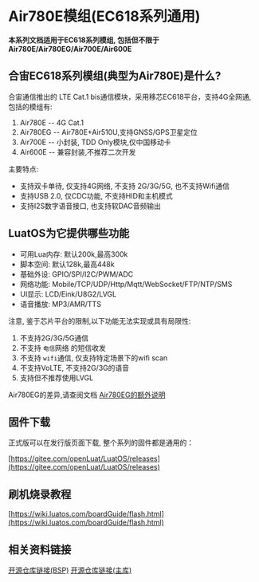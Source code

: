 # Air780E模组(EC618系列通用)



**本系列文档适用于EC618系列模组, 包括但不限于Air780E/Air780EG/Air700E/Air600E**

## 合宙EC618系列模组(典型为Air780E)是什么?

合宙通信推出的 LTE Cat.1 bis通信模块，采用移芯EC618平台，支持4G全网通, 包括的模组有:

1. Air780E  -- 4G Cat.1
2. Air780EG -- Air780E+Air510U,支持GNSS/GPS卫星定位
3. Air700E  -- 小封装, TDD Only模块,仅中国移动卡
4. Air600E  -- 兼容封装,不推荐二次开发

主要特点:
- 支持双卡单待, 仅支持4G网络, 不支持 2G/3G/5G, 也不支持Wifi通信
- 支持USB 2.0, 仅CDC功能, 不支持HID和主机模式
- 支持I2S数字语音接口, 也支持软DAC音频输出

## LuatOS为它提供哪些功能

- 可用Lua内存: 默认200k,最高300k
- 脚本空间: 默认128k,最高448k
- 基础外设: GPIO/SPI/I2C/PWM/ADC
- 网络功能: Mobile/TCP/UDP/Http/Mqtt/WebSocket/FTP/NTP/SMS
- UI显示: LCD/Eink/U8G2/LVGL
- 语音播放: MP3/AMR/TTS

注意, 鉴于芯片平台的限制,以下功能无法实现或具有局限性:
1. 不支持2G/3G/5G通信
2. 不支持 `电信`网络 的短信收发
3. 不支持 `wifi`通信, 仅支持特定场景下的wifi scan
4. 不支持VoLTE, 不支持2G/3G的语音
5. 支持但不推荐使用LVGL

Air780EG的差异,请查阅文档 [Air780EG的额外说明](air780eg.md)

## 固件下载

正式版可以在发行版页面下载, 整个系列的固件都是通用的：

[https://gitee.com/openLuat/LuatOS/releases](https://gitee.com/openLuat/LuatOS/releases)

## 刷机烧录教程

[https://wiki.luatos.com/boardGuide/flash.html](https://wiki.luatos.com/boardGuide/flash.html)

## 相关资料链接

[开源仓库链接(BSP)](https://gitee.com/openLuat/luatos-soc-2022)
[开源仓库链接(主库)](https://gitee.com/openLuat/LuatOS)
